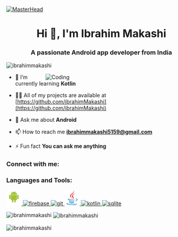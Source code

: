 [![MasterHead](https://www.designurway.com/wp-content/uploads/2021/01/Android-Application-DevelopmentAndroid-Application-Development.gif)](https://rishavchanda.io)
<h1 align="center">Hi 👋, I'm Ibrahim Makashi</h1>
<h3 align="center">A passionate Android app developer from India</h3>

<p align="left"> <img src="https://komarev.com/ghpvc/?username=ibrahimmakashi&label=Profile%20views&color=0e75b6&style=flat" alt="ibrahimmakashi" /> </p>
<img align="right" alt="Coding" width="400" src="https://i.pinimg.com/originals/99/ac/fd/99acfd68ebe8fdd80c66fa20309382c4.gif">

- 🌱 I’m currently learning **Kotlin**

- 👨‍💻 All of my projects are available at [https://github.com/ibrahimMakashi](https://github.com/ibrahimMakashi)

- 💬 Ask me about **Android**

- 📫 How to reach me **ibrahimmakashi5159@gmail.com**

- ⚡ Fun fact **You can ask me anything**

<h3 align="left">Connect with me:</h3>
<p align="left">
</p>

<h3 align="left">Languages and Tools:</h3>
<p align="left"> <a href="https://developer.android.com" target="_blank" rel="noreferrer"> <img src="https://raw.githubusercontent.com/devicons/devicon/master/icons/android/android-original-wordmark.svg" alt="android" width="40" height="40"/> </a> <a href="https://firebase.google.com/" target="_blank" rel="noreferrer"> <img src="https://www.vectorlogo.zone/logos/firebase/firebase-icon.svg" alt="firebase" width="40" height="40"/> </a> <a href="https://git-scm.com/" target="_blank" rel="noreferrer"> <img src="https://www.vectorlogo.zone/logos/git-scm/git-scm-icon.svg" alt="git" width="40" height="40"/> </a> <a href="https://www.java.com" target="_blank" rel="noreferrer"> <img src="https://raw.githubusercontent.com/devicons/devicon/master/icons/java/java-original.svg" alt="java" width="40" height="40"/> </a> <a href="https://kotlinlang.org" target="_blank" rel="noreferrer"> <img src="https://www.vectorlogo.zone/logos/kotlinlang/kotlinlang-icon.svg" alt="kotlin" width="40" height="40"/> </a> <a href="https://www.sqlite.org/" target="_blank" rel="noreferrer"> <img src="https://www.vectorlogo.zone/logos/sqlite/sqlite-icon.svg" alt="sqlite" width="40" height="40"/> </a> </p>

<p><img align="left" src="https://github-readme-stats.vercel.app/api/top-langs?username=ibrahimmakashi&show_icons=true&locale=en&layout=compact" alt="ibrahimmakashi" /></p>

<p>&nbsp;<img align="center" src="https://github-readme-stats.vercel.app/api?username=ibrahimmakashi&show_icons=true&locale=en" alt="ibrahimmakashi" /></p>

<p><img align="center" src="https://github-readme-streak-stats.herokuapp.com/?user=ibrahimmakashi&" alt="ibrahimmakashi" /></p>
